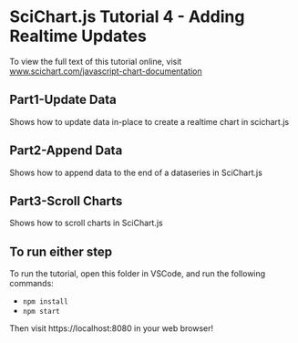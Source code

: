# SciChart.js Tutorial 4 - Adding Realtime Updates

To view the full text of this tutorial online, visit www.scichart.com/javascript-chart-documentation 

## Part1-Update Data

Shows how to update data in-place to create a realtime chart in scichart.js

## Part2-Append Data

Shows how to append data to the end of a dataseries in SciChart.js

## Part3-Scroll Charts

Shows how to scroll charts in SciChart.js

## To run either step

To run the tutorial, open this folder in VSCode, and run the following commands:

* `npm install`
* `npm start` 

Then visit https://localhost:8080 in your web browser! 
